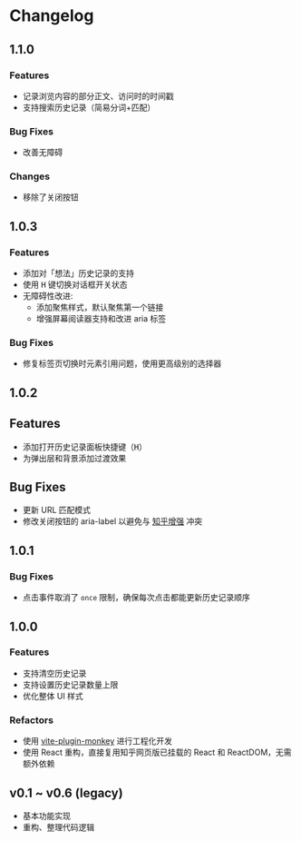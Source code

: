 # Changelog

## 1.1.0
### Features

- 记录浏览内容的部分正文、访问时的时间戳
- 支持搜索历史记录（简易分词+匹配）

### Bug Fixes
- 改善无障碍

### Changes

- 移除了关闭按钮

## 1.0.3
### Features

- 添加对「想法」历史记录的支持
- 使用 <kbd>H</kbd> 键切换对话框开关状态
- 无障碍性改进:
    - 添加聚焦样式，默认聚焦第一个链接
    - 增强屏幕阅读器支持和改进 aria 标签

### Bug Fixes

- 修复标签页切换时元素引用问题，使用更高级别的选择器


## 1.0.2

## Features

- 添加打开历史记录面板快捷键（<kbd>H</kbd>）
- 为弹出层和背景添加过渡效果
  
## Bug Fixes

- 更新 URL 匹配模式
- 修改关闭按钮的 aria-label 以避免与 [知乎增强](https://greasyfork.org/scripts/419081) 冲突

## 1.0.1

### Bug Fixes

- 点击事件取消了 `once` 限制，确保每次点击都能更新历史记录顺序

## 1.0.0

### Features
- 支持清空历史记录
- 支持设置历史记录数量上限
- 优化整体 UI 样式

### Refactors
- 使用 [vite-plugin-monkey](https://github.com/lisonge/vite-plugin-monkey) 进行工程化开发
- 使用 React 重构，直接复用知乎网页版已挂载的 React 和 ReactDOM，无需额外依赖


## v0.1 ~ v0.6 (legacy)

- 基本功能实现
- 重构、整理代码逻辑


